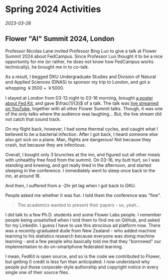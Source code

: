 <!-- toc -->
# Spring 2024 Activities

*2023-03-28*

## Flower "AI" Summit 2024, London

Professor Nicolas Lane invited Professor Bing Luo to give a talk at Flower
Summit 2024 about FedCampus.
Since Professor Luo thought it to be a nice opportunity for me (or rather,
he does not know how FedCampus works technically),
he brought me in to co-talk.

As a result, I begged DKU Undergraduate Studies
and Division of Natural and Applied Sciences (DNAS)
to sponsor my trip to London, and got
a whopping ￥3500 + ￥5000.

I stayed at London from 03-13 night to 03-16 morning,
brought [a poster about Fed Kit](fedkit_flower_summit2024poster_15.45.24.pdf), and gave $\frac{1}{3}$ of a talk.
The talk was [live streamed on YouTube](https://youtu.be/sHfVgseQG_g?t=22339),
together with all other Flower Summit talks.
Though, it was one of the only talks where the audience was laughing...
But, the live stream did not catch that sound track.

On my flight back, however,
I had some thermal cycles, and caught what I believed to be a bacterial
infection. After I got back, I heard someone else also got sick on a plane. Man,
flights are dangerous! Not because they crash, but because they are infectious.

Overall, I bought only 3 brunches at the inn,
and figured out all other meals with unhealthy free food from the summit.
On 03-16, my butt hurt, so I was standing and kneeing,
and got really tired in the afternoon, and started sleeping in the conference.
I immediately went to sleep once back to the inn, at around 18.

And then, I suffered from a -2hr jet lag when I got back to DKU.

People asked me whether it was fun. I told them the conference was "fine".
> The academics wanted to present their papers - so, yeah...

I did talk to a few Ph.D. students and some Flower Labs people.
I remember people being unsatisfied when I told them to find me on GitHub, and asked for my LinkedIn.
I guess I have to use this atrocious ad platform now.
There was a recently-graduated dude from New Zealand -
who added machine learning to his statistics research because everyone was doing
machine learning -
and a few people who basically told me that they "borrowed" our implementation
to do on-smartphone federated learning.

I mean, FedKit is open source, and so is the code we contributed to Flower,
but getting 0 credit is less fun than anticipated.
I now understand why people put those corporate-style authorship and copyright
notice in every single one of their source files.
